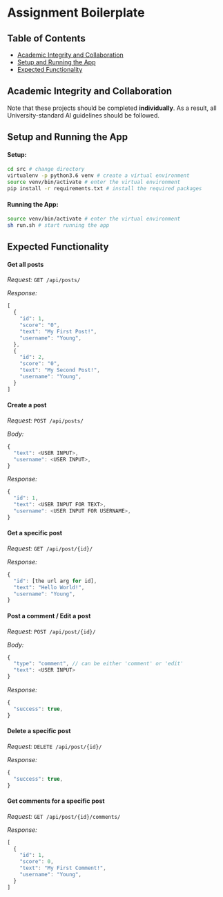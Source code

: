 # Assignment Boilerplate

## Table of Contents

* [Academic Integrity and Collaboration](#academic-integrity-and-collaboration)
* [Setup and Running the App](#setup-and-running-the-app)
* [Expected Functionality](#expected-functionality)

## Academic Integrity and Collaboration

Note that these projects should be completed **individually**. As a result, all University-standard AI guidelines should be followed.

## Setup and Running the App

#### Setup:
```sh
cd src # change directory 
virtualenv -p python3.6 venv # create a virtual environment
source venv/bin/activate # enter the virtual environment
pip install -r requirements.txt # install the required packages
```

#### Running the App:
```sh
source venv/bin/activate # enter the virtual environment
sh run.sh # start running the app
```

## Expected Functionality

#### Get all posts
*Request:* `GET /api/posts/`

*Response:*
````javascript
[
  {
    "id": 1,
    "score": "0",
    "text": "My First Post!",
    "username": "Young",
  },
  {
    "id": 2,
    "score": "0",
    "text": "My Second Post!",
    "username": "Young",
  }
]
````

#### Create a post
*Request:* `POST /api/posts/`

*Body:* 
````javascript
{
  "text": <USER INPUT>,
  "username": <USER INPUT>,
}
````

*Response:*
````javascript
{
  "id": 1,
  "text": <USER INPUT FOR TEXT>,
  "username": <USER INPUT FOR USERNAME>,
}
````

#### Get a specific post
*Request:* `GET /api/post/{id}/`

*Response:*
````javascript
{
  "id": [the url arg for id],
  "text": "Hello World!",
  "username": "Young",
}
````

#### Post a comment / Edit a post
*Request:* `POST /api/post/{id}/`

*Body:* 
````javascript
{
  "type": "comment", // can be either 'comment' or 'edit'
  "text": <USER INPUT>
}
````

*Response:*
````javascript
{
  "success": true,
}
````

#### Delete a specific post
*Request:* `DELETE /api/post/{id}/`

*Response:*
````javascript
{
  "success": true,
}
````

#### Get comments for a specific post
*Request:* `GET /api/post/{id}/comments/`

*Response:*
````javascript
[
  {
    "id": 1,
    "score": 0,
    "text": "My First Comment!",
    "username": "Young",
  }
]
````
